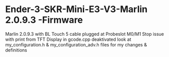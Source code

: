 # Ender-3-SKR-Mini-E3-V3-Marlin 2.0.9.3 -Firmware
Marlin 2.0.9.3 with BL Touch 5 cable plugged at Probeslot 
M0/M1 Stop issue with print from TFT Display in gcode.cpp deaktivated
look at my_configuration.h & my_configuration_adv.h files for my changes & definitions 

